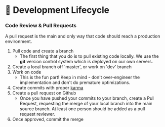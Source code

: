 # 🔁 Development Lifecycle

### Code Review & Pull Requests

A pull request is the main and only way that code should reach a production environment.

1. Pull code and create a branch&#x20;
   * The first thing that you do is to pull existing code locally. We use the **git** version control system which is deployed on our own servers.&#x20;
2. Create a local branch off 'master', or work on 'dev' branch
3. Work on code
   * This is the fun part! Keep in mind - don't over-engineer the implementation and don't do premature optimizations.
4. Create commits with proper [karma](http://karma-runner.github.io/6.3/dev/git-commit-msg.html)&#x20;
5. Create a pull request on Github&#x20;
   * Once you have pushed your commits to your branch, create a Pull Request, requesting the merge of your local branch into the main source branch. At least one person should be added as a pull request reviewer.
6. Once approved, commit the merge
